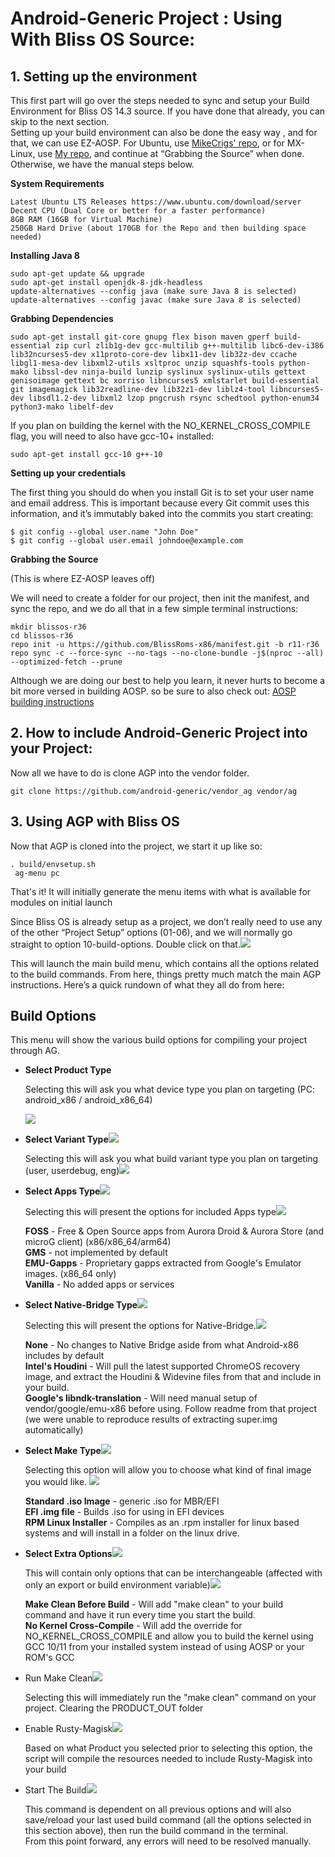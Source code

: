 # Android-Generic Project : Using With Bliss OS Source:

## **1. Setting up the environment** <a id="UsingWithBlissOSSource:-1.Settinguptheenvironment"></a>

This first part will go over the steps needed to sync and setup your Build Environment for Bliss OS 14.3 source. If you have done that already, you can skip to the next section.  
Setting up your build environment can also be done the easy way , and for that, we can use EZ-AOSP. For Ubuntu, use [MikeCrigs' repo](https://github.com/mikecriggs/ez-aosp), or for MX-Linux, use [My repo](https://github.com/electrikjesus/ez-aosp), and continue at “Grabbing the Source” when done. Otherwise, we have the manual steps below.

**System Requirements**

```text
Latest Ubuntu LTS Releases https://www.ubuntu.com/download/server
Decent CPU (Dual Core or better for a faster performance)
8GB RAM (16GB for Virtual Machine)
250GB Hard Drive (about 170GB for the Repo and then building space needed)
```

**Installing Java 8**

```text
sudo apt-get update && upgrade
sudo apt-get install openjdk-8-jdk-headless
update-alternatives --config java (make sure Java 8 is selected)
update-alternatives --config javac (make sure Java 8 is selected)
```

**Grabbing Dependencies**

```text
sudo apt-get install git-core gnupg flex bison maven gperf build-essential zip curl zlib1g-dev gcc-multilib g++-multilib libc6-dev-i386  lib32ncurses5-dev x11proto-core-dev libx11-dev lib32z-dev ccache libgl1-mesa-dev libxml2-utils xsltproc unzip squashfs-tools python-mako libssl-dev ninja-build lunzip syslinux syslinux-utils gettext genisoimage gettext bc xorriso libncurses5 xmlstarlet build-essential git imagemagick lib32readline-dev lib32z1-dev liblz4-tool libncurses5-dev libsdl1.2-dev libxml2 lzop pngcrush rsync schedtool python-enum34 python3-mako libelf-dev
```

If you plan on building the kernel with the NO\_KERNEL\_CROSS\_COMPILE flag, you will need to also have gcc-10+ installed:

```text
sudo apt-get install gcc-10 g++-10
```

**Setting up your credentials**

The first thing you should do when you install Git is to set your user name and email address. This is important because every Git commit uses this information, and it’s immutably baked into the commits you start creating:

```text
$ git config --global user.name "John Doe"
$ git config --global user.email johndoe@example.com
```

**Grabbing the Source**

\(This is where EZ-AOSP leaves off\)

We will need to create a folder for our project, then init the manifest, and sync the repo, and we do all that in a few simple terminal instructions:

```text
mkdir blissos-r36
cd blissos-r36
repo init -u https://github.com/BlissRoms-x86/manifest.git -b r11-r36
repo sync -c --force-sync --no-tags --no-clone-bundle -j$(nproc --all) --optimized-fetch --prune
```

Although we are doing our best to help you learn, it never hurts to become a bit more versed in building AOSP. so be sure to also check out: [AOSP building instructions](http://source.android.com/source/index.html)

## **2. How to include Android-Generic Project into your Project:** <a id="UsingWithBlissOSSource:-2.HowtoincludeAndroid-GenericProjectintoyourProject:"></a>

Now all we have to do is clone AGP into the vendor folder. 

```text
git clone https://github.com/android-generic/vendor_ag vendor/ag 
```

## **3. Using AGP with Bliss OS** <a id="UsingWithBlissOSSource:-3.UsingAGPwithBlissOS"></a>

Now that AGP is cloned into the project, we start it up like so:

```text
. build/envsetup.sh
 ag-menu pc
```

That's it! It will initially generate the menu items with what is available for modules on initial launch

Since Bliss OS is already setup as a project, we don’t really need to use any of the other “Project Setup” options \(01-06\), and we will normally go straight to option 10-build-options. Double click on that.![](.gitbook/assets/187203630.png)

This will launch the main build menu, which contains all the options related to the build commands. From here, things pretty much match the main AGP instructions. Here’s a quick rundown of what they all do from here:

## **Build Options** <a id="UsingWithBlissOSSource:-BuildOptions"></a>

This menu will show the various build options for compiling your project through AG. 

* **Select Product Type**  


  
  Selecting this will ask you what device type you plan on targeting \(PC: android\_x86 / android\_x86\_64\)

  ![](.gitbook/assets/187269178.png)

* **Select Variant Type**![](.gitbook/assets/187269184.png)

  Selecting this will ask you what build variant type you plan on targeting \(user, userdebug, eng\)![](.gitbook/assets/187269190.png)

* **Select Apps Type**![](.gitbook/assets/187269196.png)

  Selecting this will present the options for included Apps type![](.gitbook/assets/187269202.png)

  **FOSS** - Free & Open Source apps from Aurora Droid & Aurora Store \(and microG client\) \(x86/x86\_64/arm64\)  
  **GMS** - not implemented by default  
  **EMU-Gapps** - Proprietary gapps extracted from Google's Emulator images. \(x86\_64 only\)  
  **Vanilla** - No added apps or services

* **Select Native-Bridge Type**![](.gitbook/assets/187269208.png)

  Selecting this will present the options for Native-Bridge.![](.gitbook/assets/187269214.png)

  **None** - No changes to Native Bridge aside from what Android-x86 includes by default  
  **Intel's Houdini** - Will pull the latest supported ChromeOS recovery image, and extract the Houdini & Widevine files from that and include in your build.  
  **Google's libndk-translation** - Will need manual setup of vendor/google/emu-x86 before using. Follow readme from that project \(we were unable to reproduce results of extracting super.img automatically\)

* **Select Make Type**![](.gitbook/assets/187269220.png)

  Selecting this option will allow you to choose what kind of final image you would like. ![](.gitbook/assets/187269226.png)

  **Standard .iso Image** - generic .iso for MBR/EFI  
  **EFI .img file** - Builds .iso for using in EFI devices  
  **RPM Linux Installer** - Compiles as an .rpm installer for linux based systems and will install in a folder on the linux drive. 

* **Select Extra Options**![](.gitbook/assets/187269232.png)

  This will contain only options that can be interchangeable \(affected with only an export or build environment variable\)![](.gitbook/assets/187269238.png)

  **Make Clean Before Build** - Will add "make clean" to your build command and have it run every time you start the build.   
  **No Kernel Cross-Compile** - Will add the override for NO\_KERNEL\_CROSS\_COMPILE and allow you to build the kernel using GCC 10/11 from your installed system instead of using AOSP or your ROM's GCC

* Run Make Clean![](.gitbook/assets/187269244.png)

  Selecting this will immediately run the "make clean" command on your project. Clearing the PRODUCT\_OUT folder

* Enable Rusty-Magisk![](.gitbook/assets/187269250.png)

  Based on what Product you selected prior to selecting this option, the script will compile the resources needed to include Rusty-Magisk into your build

* Start The Build![](.gitbook/assets/187269256.png)

  This command is dependent on all previous options and will also save/reload your last used build command \(all the options selected in this section above\), then run the build command in the terminal.  
  From this point forward, any errors will need to be resolved manually. 

